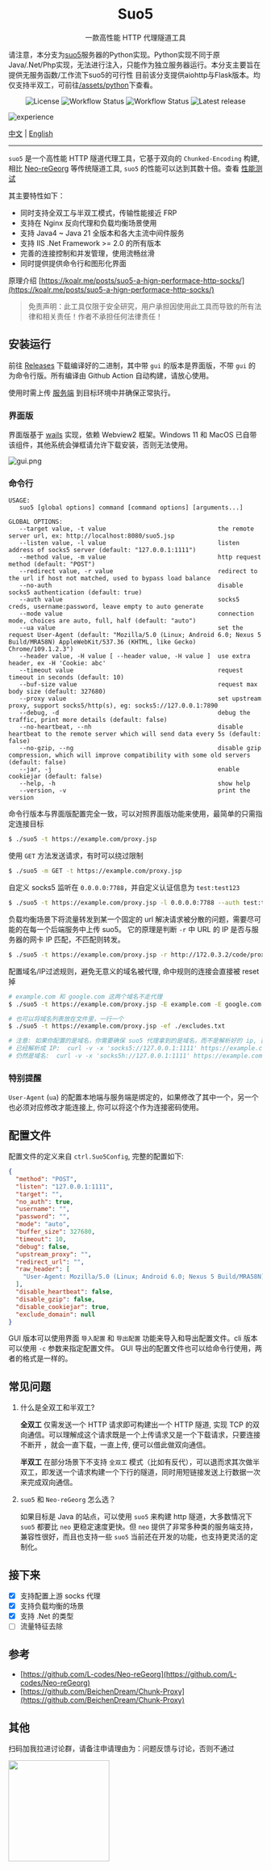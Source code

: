 <h1 align="center">Suo5</h1>

<p align="center">一款高性能 HTTP 代理隧道工具</p>

请注意，本分支为[suo5](https://github.com/zema1/suo5)服务器的Python实现。Python实现不同于原Java/.Net/Php实现，无法进行注入，只能作为独立服务器运行。本分支主要旨在提供无服务函数/工作流下suo5的可行性
目前该分支提供aiohttp与Flask版本。均仅支持半双工，可前往[/assets/python](https://github.com/GuilingQiyu/suo5-Python/tree/main/assets/python)下查看。

<div align="center">

![License](https://img.shields.io/github/license/zema1/suo5)
![Workflow Status](https://img.shields.io/github/actions/workflow/status/zema1/suo5/release.yml?label=release)
![Workflow Status](https://img.shields.io/github/actions/workflow/status/zema1/suo5/test.yml?label=test)
![Latest release](https://img.shields.io/github/v/release/zema1/suo5?label=latest)

</div>

![experience](./tests/img/suo5.gif)

[中文](./README.md) | [English](./README_EN.md)

----

`suo5` 是一个高性能 HTTP 隧道代理工具，它基于双向的 `Chunked-Encoding`
构建, 相比 [Neo-reGeorg](https://github.com/L-codes/Neo-reGeorg) 等传统隧道工具, `suo5`
的性能可以达到其数十倍。查看 [性能测试](./tests)

其主要特性如下：

- 同时支持全双工与半双工模式，传输性能接近 FRP
- 支持在 Nginx 反向代理和负载均衡场景使用
- 支持 Java4 ~ Java 21 全版本和各大主流中间件服务
- 支持 IIS .Net Framework >= 2.0 的所有版本
- 完善的连接控制和并发管理，使用流畅丝滑
- 同时提供提供命令行和图形化界面

原理介绍 [https://koalr.me/posts/suo5-a-hign-performace-http-socks/](https://koalr.me/posts/suo5-a-hign-performace-http-socks/)

> 免责声明：此工具仅限于安全研究，用户承担因使用此工具而导致的所有法律和相关责任！作者不承担任何法律责任！

## 安装运行

前往 [Releases](https://github.com/zema1/suo5/releases) 下载编译好的二进制，其中带 `gui` 的版本是界面版，不带 `gui`
的为命令行版。所有编译由 Github Action 自动构建，请放心使用。

使用时需上传 [服务端](./assets/) 到目标环境中并确保正常执行。

### 界面版

界面版基于 [wails](https://github.com/wailsapp/wails) 实现，依赖 Webview2 框架。Windows 11 和 MacOS
已自带该组件，其他系统会弹框请允许下载安装，否则无法使用。

![gui.png](tests/img/gui.jpg)

### 命令行

```text
USAGE:
   suo5 [global options] command [command options] [arguments...]

GLOBAL OPTIONS:
   --target value, -t value                               the remote server url, ex: http://localhost:8080/suo5.jsp
   --listen value, -l value                               listen address of socks5 server (default: "127.0.0.1:1111")
   --method value, -m value                               http request method (default: "POST")
   --redirect value, -r value                             redirect to the url if host not matched, used to bypass load balance
   --no-auth                                              disable socks5 authentication (default: true)
   --auth value                                           socks5 creds, username:password, leave empty to auto generate
   --mode value                                           connection mode, choices are auto, full, half (default: "auto")
   --ua value                                             set the request User-Agent (default: "Mozilla/5.0 (Linux; Android 6.0; Nexus 5 Build/MRA58N) AppleWebKit/537.36 (KHTML, like Gecko) Chrome/109.1.2.3")
   --header value, -H value [ --header value, -H value ]  use extra header, ex -H 'Cookie: abc'
   --timeout value                                        request timeout in seconds (default: 10)
   --buf-size value                                       request max body size (default: 327680)
   --proxy value                                          set upstream proxy, support socks5/http(s), eg: socks5://127.0.0.1:7890
   --debug, -d                                            debug the traffic, print more details (default: false)
   --no-heartbeat, --nh                                   disable heartbeat to the remote server which will send data every 5s (default: false)
   --no-gzip, --ng                                        disable gzip compression, which will improve compatibility with some old servers (default: false)
   --jar, -j                                              enable cookiejar (default: false)
   --help, -h                                             show help
   --version, -v                                          print the version
```

命令行版本与界面版配置完全一致，可以对照界面版功能来使用，最简单的只需指定连接目标

```bash
$ ./suo5 -t https://example.com/proxy.jsp
```

使用 `GET` 方法发送请求，有时可以绕过限制

```bash
$ ./suo5 -m GET -t https://example.com/proxy.jsp
```

自定义 socks5 监听在 `0.0.0.0:7788`，并自定义认证信息为 `test:test123`

```bash
$ ./suo5 -t https://example.com/proxy.jsp -l 0.0.0.0:7788 --auth test:test123
```

负载均衡场景下将流量转发到某一个固定的 url 解决请求被分散的问题，需要尽可能的在每一个后端服务中上传 suo5。
它的原理是判断 `-r` 中 URL 的 IP 是否与服务器的网卡 IP 匹配，不匹配则转发。

```bash
$ ./suo5 -t https://example.com/proxy.jsp -r http://172.0.3.2/code/proxy.jsp
```

配置域名/IP过滤规则，避免无意义的域名被代理, 命中规则的连接会直接被 reset 掉

```bash
# example.com 和 google.com 这两个域名不走代理
$ ./suo5 -t https://example.com/proxy.jsp -E example.com -E google.com

# 也可以将域名列表放在文件里，一行一个
$ ./suo5 -t https://example.com/proxy.jsp -ef ./excludes.txt

# 注意: 如果你配置的是域名，你需要确保 suo5 代理拿到的是域名，而不是解析好的 ip, 否则不会生效, 例如:
# 已经解析成 IP:  curl -v -x 'socks5://127.0.0.1:1111' https://example.com
# 仍然是域名:  curl -v -x 'socks5h://127.0.0.1:1111' https://example.com
```

### 特别提醒

`User-Agent` (`ua`) 的配置本地端与服务端是绑定的，如果修改了其中一个，另一个也必须对应修改才能连接上, 你可以将这个作为连接密码使用。

## 配置文件

配置文件的定义来自 `ctrl.Suo5Config`, 完整的配置如下:

```json
{
  "method": "POST",
  "listen": "127.0.0.1:1111",
  "target": "",
  "no_auth": true,
  "username": "",
  "password": "",
  "mode": "auto",
  "buffer_size": 327680,
  "timeout": 10,
  "debug": false,
  "upstream_proxy": "",
  "redirect_url": "",
  "raw_header": [
    "User-Agent: Mozilla/5.0 (Linux; Android 6.0; Nexus 5 Build/MRA58N) AppleWebKit/537.36 (KHTML, like Gecko) Chrome/109.1.2.3"
  ],
  "disable_heartbeat": false,
  "disable_gzip": false,
  "disable_cookiejar": true,
  "exclude_domain": null
}
```

GUI 版本可以使用界面 `导入配置` 和 `导出配置` 功能来导入和导出配置文件。cli 版本可以使用 `-c` 参数来指定配置文件。
GUI 导出的配置文件也可以给命令行使用，两者的格式是一样的。

## 常见问题

1. 什么是全双工和半双工?

   **全双工** 仅需发送一个 HTTP 请求即可构建出一个 HTTP 隧道, 实现 TCP 的双向通信。可以理解成这个请求既是一个上传请求又是一个下载请求，只要连接不断开
   ，就会一直下载，一直上传, 便可以借此做双向通信。

   **半双工** 在部分场景下不支持 `全双工` 模式（比如有反代），可以退而求其次做半双工，即发送一个请求构建一个下行的隧道，同时用短链接发送上行数据一次来完成双向通信。

2. `suo5` 和 `Neo-reGeorg` 怎么选？

   如果目标是 Java 的站点，可以使用 `suo5` 来构建 http 隧道，大多数情况下 `suo5` 都要比 `neo` 更稳定速度更快。但 `neo`
   提供了非常多种类的服务端支持，兼容性很好，而且也支持一些 `suo5` 当前还在开发的功能，也支持更灵活的定制化。

## 接下来

- [x] 支持配置上游 socks 代理
- [x] 支持负载均衡的场景
- [x] 支持 .Net 的类型
- [ ] 流量特征去除

## 参考

- [https://github.com/L-codes/Neo-reGeorg](https://github.com/L-codes/Neo-reGeorg)
- [https://github.com/BeichenDream/Chunk-Proxy](https://github.com/BeichenDream/Chunk-Proxy)

## 其他

扫码加我拉进讨论群，请备注申请理由为：问题反馈与讨论，否则不通过

<img src="https://github.com/user-attachments/assets/362d2079-4cfa-4764-819f-a4aa70580c1d" width="200" />


